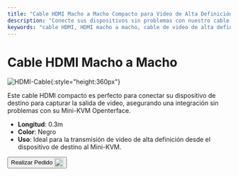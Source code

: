 ```yaml
---
title: "Cable HDMI Macho a Macho Compacto para Video de Alta Definición"
description: "Conecte sus dispositivos sin problemas con nuestro cable HDMI macho a macho compacto, perfecto para la transmisión de video de alta definición."
keywords: "cable HDMI, HDMI macho a macho, cable de video de alta definición, HDMI compacto"
---
```


# Cable HDMI Macho a Macho

![HDMI-Cable](https://assets.openterface.com/images/product/part/OP-03-CABLE30-HDMI.jpg){:style="height:360px"}

Este cable HDMI compacto es perfecto para conectar su dispositivo de destino para capturar la salida de video, asegurando una integración sin problemas con su Mini-KVM Openterface.

- **Longitud**: 0.3m
- **Color**: Negro
- **Uso**: Ideal para la transmisión de video de alta definición desde el dispositivo de destino al Mini-KVM.

<button class="md-button" onclick="window.location.href='https://shop.techxartisan.com/products/hdmi-male-to-male-cable'"> Realizar Pedido <img src="/images/trademark/txa.svg" alt="TxA Shop" style="vertical-align: middle; height: 20px;"></button>